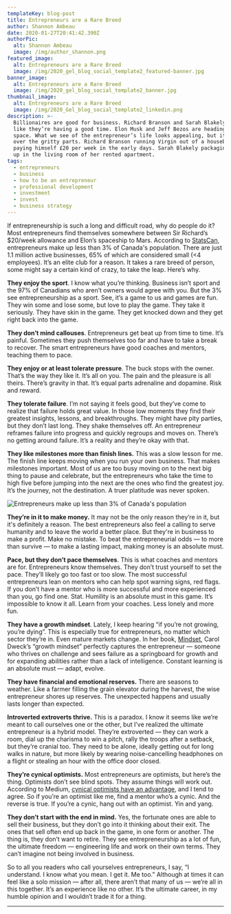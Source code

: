 ```yaml
---
templateKey: blog-post
title: Entrepreneurs are a Rare Breed
author: Shannon Ambeau
date: 2020-01-27T20:41:42.390Z
authorPic:
  alt: Shannon Ambeau
  image: /img/author_shannon.png
featured_image:
  alt: Entrepreneurs are a Rare Breed
  image: /img/2020_gel_blog_social_template2_featured-banner.jpg
banner_image:
  alt: Entrepreneurs are a Rare Breed
  image: /img/2020_gel_blog_social_template2_banner.jpg
thumbnail_image:
  alt: Entrepreneurs are a Rare Breed
  image: /img/2020_Gel_blog_social_template2_linkedin.png
description: >-
  Billionaires are good for business. Richard Branson and Sarah Blakely look
  like they’re having a good time. Elon Musk and Jeff Bezos are heading into
  space. What we see of the entrepreneur’s life looks appealing, but it skips
  over the gritty parts. Richard Branson running Virgin out of a houseboat
  paying himself £20 per week in the early days. Sarah Blakely packaging Spanx
  up in the living room of her rented apartment. 
tags:
  - entrepreneurs
  - business
  - how to be an entrepreneur
  - professional development
  - investment
  - invest
  - business strategy
---
```

If entrepreneurship is such a long and difficult road, why do people do it? Most entrepreneurs find themselves somewhere between Sir Richard’s $20/week allowance and Elon’s spaceship to Mars. According to [StatsCan](https://www150.statcan.gc.ca/n1/daily-quotidien/191113/dq191113c-eng.htm), entrepreneurs make up less than 3% of Canada's population. There are just 1.1 million active businesses, 65% of which are considered small (<4 employees). It’s an elite club for a reason. It takes a rare breed of person, some might say a certain kind of crazy, to take the leap. Here’s why.

**They enjoy the sport**. I know what you’re thinking. Business isn’t sport and the 97% of Canadians who aren’t owners would agree with you. But the 3% see entrepreneurship as a sport. See, it’s a game to us and games are fun. They win some and lose some, but love to play the game. They take it seriously.  They have skin in the game. They get knocked down and they get right back into the game.

**They don’t mind callouses**. Entrepreneurs get beat up from time to time. It’s painful. Sometimes they push themselves too far and have to take a break to recover. The smart entrepreneurs have good coaches and mentors, teaching them to pace.

**They enjoy or at least tolerate pressure**. The buck stops with the owner. That’s the way they like it. It’s all on you. The pain and the pleasure is all theirs. There’s gravity in that. It’s equal parts adrenaline and dopamine. Risk and reward. 

**They tolerate failure**. I’m not saying it feels good, but they’ve come to realize that failure holds great value. In those low moments they find their greatest insights, lessons, and breakthroughs. They might have pity parties, but they don’t last long. They shake themselves off. An entrepreneur reframes failure into progress and quickly regroups and moves on. There’s no getting around failure. It’s a reality and they’re okay with that. 

**They like milestones more than finish lines.** This was a slow lesson for me. The finish line keeps moving when you run your own business. That makes milestones important. Most of us are too busy moving on to the next big thing to pause and celebrate, but the entrepreneurs who take the time to high five before jumping into the next are the ones who find the greatest joy. It’s the journey, not the destination. A truer platitude was never spoken.

![Entrepreneurs make up less than 3% of Canada's population](/img/2020_gel_blog_entrepenuers_banner.jpg "Entrepreneurs make up less than 3% of Canada's population")

**They’re in it to make money.** It may not be the only reason they’re in it, but it's definitely a reason. The best entrepreneurs also feel a calling to serve humanity and to leave the world a better place. But they're in business to make a profit. Make no mistake. To beat the entrepreneurial odds — to more than survive — to make a lasting impact, making money is an absolute must.

**Pace, but they don’t pace themselves**. This is what coaches and mentors are for. Entrepreneurs know themselves. They don’t trust yourself to set the pace. They’ll likely go too fast or too slow. The most successful entrepreneurs lean on mentors who can help spot warning signs, red flags. If you don’t have a mentor who is more successful and more experienced than you, go find one. Stat. Humility is an absolute must in this game. It’s impossible to know it all. Learn from your coaches. Less lonely and more fun.

**They have a growth mindset**. Lately, I keep hearing “if you’re not growing, you’re dying”. This is especially true for entrepreneurs, no matter which sector they’re in. Even mature markets change. In her book, [Mindset](https://www.amazon.ca/Mindset-Psychology-Carol-S-Dweck/dp/0345472322), Carol Dweck’s “growth mindset” perfectly captures the entrepreneur —  someone who thrives on challenge and sees failure as a springboard for growth and for expanding abilities rather than a lack of intelligence. Constant learning is an absolute must — adapt, evolve.

**They have financial and emotional reserves.** There are seasons to weather. Like a farmer filling the grain elevator during the harvest, the wise entrepreneur shores up reserves. The unexpected happens and usually lasts longer than expected. 

**Introverted extroverts thrive.** This is a paradox. I know it seems like we’re meant to call ourselves one or the other, but I’ve realized the ultimate entrepreneur is a hybrid model. They’re extroverted — they can work a room, dial up the charisma to win a pitch, rally the troops after a setback, but they’re cranial too. They need to be alone, ideally getting out for long walks in nature, but more likely by wearing noise-cancelling headphones on a flight or stealing an hour with the office door closed. 

**They’re cynical optimists.** Most entrepreneurs are optimists, but here’s the thing. Optimists don’t see blind spots. They assume things will work out. According to Medium, [cynical optimists have an advantage](https://medium.com/swlh/why-the-best-entrepreneurs-are-cynical-optimists-7382cb053ab3), and I tend to agree. So if you’re an optimist like me, find a mentor who’s a cynic. And the reverse is true. If you’re a cynic, hang out with an optimist. Yin and yang. 

**They don’t start with the end in mind.** Yes, the fortunate ones are able to sell their business, but they don’t go into it thinking about their exit.  The ones that sell often end up back in the game, in one form or another. The thing is, they don’t want to retire. They see entrepreneurship as a lot of fun, the ultimate freedom — engineering life and work on their own terms. They can’t imagine not being involved in business.

So to all you readers who call yourselves entrepreneurs, I say, “I understand. I know what you mean. I get it. Me too.” Although at times it can feel like a solo mission — after all, there aren’t that many of us — we’re all in this together. It’s an experience like no other. It’s the ultimate career, in my humble opinion and I wouldn’t trade it for a thing. 

- - -
